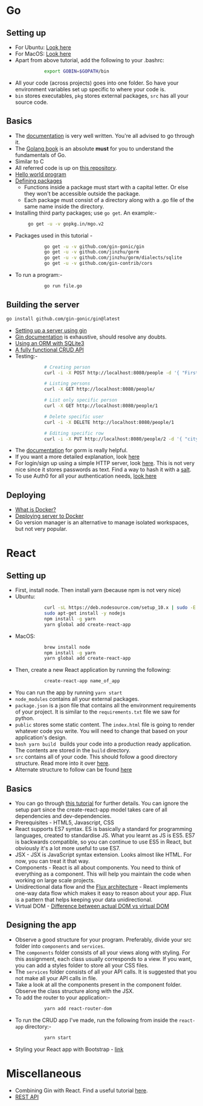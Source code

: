 # Go

## Setting up

- For Ubuntu: [Look here](https://www.linode.com/docs/development/go/install-go-on-ubuntu/)
- For MacOS: [Look here](http://sourabhbajaj.com/mac-setup/Go/README.html)
- Apart from above tutorial, add the following to your .bashrc:

```bash
              export GOBIN=$GOPATH/bin
```

- All your code (across projects) goes into one folder. So have your environment variables set up specific to where your code is.
- `bin` stores executables, `pkg` stores external packages, `src` has all your source code.

## Basics

- The [documentation](https://golang.org/doc/code.html) is very well written. You're all advised to go through it.
- The [Golang book](https://www.golang-book.com/books/intro) is an absolute **must** for you to understand the fundamentals of Go.
- Similar to C
- All referred code is up on [this repository](https://github.com/dheerajpreddy/Go-React-Boilerplate).
- [Hello world program](https://github.com/dheerajpreddy/Go-React-Boilerplate/blob/master/go/src/1%20-%20Hello%20world.go)
- [Defining packages](https://github.com/dheerajpreddy/Go-React-Boilerplate/blob/master/go/src/2%20-%20Using%20packages.go)
  - Functions inside a package must start with a capital letter. Or else they won't be accessible outside the package.
  - Each package must consist of a directory along with a .go file of the same name inside the directory.
- Installing third party packages; use `go get`. An example:-

```bash
        go get -u -v gopkg.in/mgo.v2
```

- Packages used in this tutorial -

```bash
              go get -u -v github.com/gin-gonic/gin
              go get -u -v github.com/jinzhu/gorm
              go get -u -v github.com/jinzhu/gorm/dialects/sqlite
              go get -u -v github.com/gin-contrib/cors
```

- To run a program:-

```bash
              go run file.go
```

## Building the server

```bash
go install github.com/gin-gonic/gin@latest
```

- [Setting up a server using gin](https://github.com/dheerajpreddy/Go-React-Boilerplate/blob/master/go/src/3%20-%20Web%20server.go)
- [Gin documentation](https://github.com/gin-gonic/gin/blob/master/README.md) is exhaustive, should resolve any doubts.
- [Using an ORM with SQLite3](https://github.com/dheerajpreddy/Go-React-Boilerplate/blob/master/go/src/4%20-%20Using%20an%20ORM.go)
- [A fully functional CRUD API](https://github.com/dheerajpreddy/Go-React-Boilerplate/blob/master/go/src/5%20-%20CRUD%20API.go)
- Testing:-

```bash
              # Creating person
              curl -i -X POST http://localhost:8080/people -d '{ "FirstName": "Elvis", "LastName": "Presley"}'

              # Listing persons
              curl -X GET http://localhost:8080/people/

              # List only specific person
              curl -X GET http://localhost:8080/people/1

              # Delete specific user
              curl -i -X DELETE http://localhost:8080/people/1

              # Editing specific row
              curl -i -X PUT http://localhost:8080/people/2 -d '{ "city": "Hyd" }'
```

- The [documentation](http://doc.gorm.io/database.html) for gorm is really helpful.
- If you want a more detailed explanation, look [here](https://medium.com/@cgrant/developing-a-simple-crud-api-with-go-gin-and-gorm-df87d98e6ed1)
- For login/sign up using a simple HTTP server, look [here](http://www.cihanozhan.com/building-login-and-register-application-with-golang/). This is not very nice since it stores passwords as text. Find a way to hash it with a [salt](https://crackstation.net/hashing-security.htm).
- To use Auth0 for all your authentication needs, [look here](https://github.com/codehakase/golang-gin)

## Deploying

- [What is Docker?](https://opensource.com/resources/what-docker)
- [Deploying server to Docker](https://medium.com/@rrgarciach/bootstrapping-a-go-application-with-docker-47f1d9071a2a)
- Go version manager is an alternative to manage isolated workspaces, but not very popular.

# React

## Setting up

- First, install node. Then install yarn (because npm is not very nice)
- Ubuntu:

```bash
              curl -sL https://deb.nodesource.com/setup_10.x | sudo -E bash -
              sudo apt-get install -y nodejs
              npm install -g yarn
              yarn global add create-react-app
```

- MacOS:

```bash
              brew install node
              npm install -g yarn
              yarn global add create-react-app
```

- Then, create a new React application by running the following:

```bash
              create-react-app name_of_app
```

- You can run the app by running `yarn start`
- `node_modules` contains all your external packages.
- `package.json` is a json file that contains all the environment requirements of your project. It is similar to the `requirements.txt` file we saw for python.
- `public` stores some static content. The `index.html` file is going to render whatever code you write. You will need to change that based on your application's design.
- `bash yarn build ` builds your code into a production ready application. The contents are stored in the `build` directory.
- `src` contains all of your code. This should follow a good directory structure. Read more into it over [here](https://daveceddia.com/react-project-structure/).
- Alternate structure to follow can be found [here](https://medium.com/@alexmngn/how-to-better-organize-your-react-applications-2fd3ea1920f1)

## Basics

- You can go through [this tutorial](https://www.tutorialspoint.com/reactjs/) for further details. You can ignore the setup part since the create-react-app model takes care of all dependencies and dev-dependencies.
- Prerequisites - HTML5, Javascript, CSS
- React supports ES7 syntax. ES is basically a standard for programming languages, created to standardise JS. What you learnt as JS is ES5. ES7 is backwards compatible, so you can continue to use ES5 in React, but obviously it's a lot more useful to use ES7.
- JSX - JSX is JavaScript syntax extension. Looks almost like HTML. For now, you can treat it that way.
- Components - React is all about components. You need to think of everything as a component. This will help you maintain the code when working on large scale projects.
- Unidirectional data flow and the [Flux architecture](https://facebook.github.io/flux/) - React implements one-way data flow which makes it easy to reason about your app. Flux is a pattern that helps keeping your data unidirectional.
- Virtual DOM - [Difference between actual DOM vs virtual DOM](http://reactkungfu.com/2015/10/the-difference-between-virtual-dom-and-dom/)

## Designing the app

- Observe a good structure for your program. Preferably, divide your src folder into `components` and `services`.
- The `components` folder consists of all your views along with styling. For this assignment, each class usually corresponds to a view. If you want, you can add a styles folder to store all your CSS files.
- The `services` folder consists of all your API calls. It is suggested that you not make all your API calls in file.
- Take a look at all the components present in the component folder. Observe the class structure along with the JSX.
- To add the router to your application:-

```bash
              yarn add react-router-dom
```

- To run the CRUD app I've made, run the following from inside the `react-app` directory:-

```bash
              yarn start
```

- Styling your React app with Bootstrap - [link](https://blog.logrocket.com/how-to-use-bootstrap-with-react-a354715d1121)

# Miscellaneous

- Combining Gin with React. Find a useful tutorial [here](https://medium.freecodecamp.org/how-to-build-a-web-app-with-go-gin-and-react-cffdc473576).
- [REST API](https://www.quora.com/What-is-a-REST-API)
